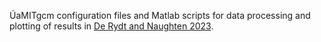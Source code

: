 ÚaMITgcm configuration files and Matlab scripts for data processing and plotting of results in [De Rydt and Naughten 2023](https://doi.org/10.5194/egusphere-2023-1587).
